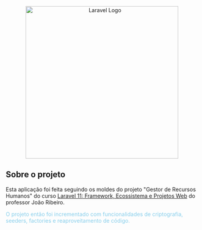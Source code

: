 <p align="center"><a href="https://laravel.com" target="_blank"><img src="https://raw.githubusercontent.com/laravel/art/master/logo-lockup/5%20SVG/2%20CMYK/1%20Full%20Color/laravel-logolockup-cmyk-red.svg" width="400" alt="Laravel Logo"></a></p>

## Sobre o projeto

Esta aplicação foi feita seguindo os moldes do projeto "Gestor de Recursos Humanos" do curso <a href="https://www.udemy.com/course/laravel-11-framework-ecossistema-e-projetos-web/">Laravel 11: Framework, Ecossistema e Projetos Web</a> do professor João Ribeiro.

<p style="color:skyblue">
O projeto então foi incrementado com funcionalidades de criptografia, seeders, factories e reaproveitamento de código.
</p>
